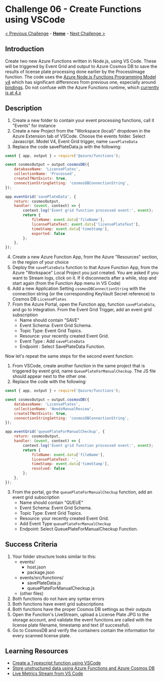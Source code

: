 # Challenge 06 - Create Functions using VSCode

[< Previous Challenge](./Challenge-05.md) - **[Home](../README.md)** - [Next Challenge >](./Challenge-07.md)

## Introduction

Create two new Azure Functions written in Node.js, using VS Code. These will be triggered by Event Grid and output to Azure Cosmos DB to save the results of license plate processing done earlier by the ProcessImage function.
The code uses the [Azure Node.js Functions Programming Model v4](https://techcommunity.microsoft.com/t5/apps-on-azure-blog/azure-functions-node-js-v4-programming-model-is-generally/ba-p/3929217) which has significant differences from previous one, especially around [bindings](https://learn.microsoft.com/en-us/azure/azure-functions/functions-node-upgrade-v4?tabs=v4). Do not confuse with the Azure Functions runtime, which [currently is at 4.x](https://learn.microsoft.com/en-us/azure/azure-functions/migrate-version-3-version-4?tabs=net8%2Cazure-cli%2Cwindows&pivots=programming-language-javascript)

## Description

1. Create a new folder to contain your event processing functions, call it "Events" for instance
2. Create a new Project from the "Workspace (local)" dropdown in the Azure Extension tab of VSCode. Choose the events folder. Select Javascript. Model V4, Event Grid trigger, name `savePlateData`
3. Replace the code savePlateData.js with the following:
```javascript
const { app, output } = require('@azure/functions'); 

const cosmosOutput = output.cosmosDB({ 
    databaseName: 'LicensePlates', 
    collectionName: 'Processed', 
    createIfNotExists: true, 
    connectionStringSetting: 'cosmosDBConnectionString', 
}); 

app.eventGrid('savePlateData', { 
    return: cosmosOutput, 
    handler: (event, context) => { 
        context.log('Event grid function processed event:', event); 
        return { 
            fileName: event.data['fileName'], 
            licensePlateText: event.data['licensePlateText'], 
            timeStamp: event.data['timeStamp'], 
            exported: false 
        }; 
    }, 
}); 
```
4. Create a new Azure Function App, from the Azure "Resources" section, in the region of your choice
5. Deploy the `savePlateData` function to that Azure Function App, from the Azure "Workspace" Local Project you just created. You are asked if you want to Stream logs, click on it. If it disconnects after a while, stop and start again (from the Function App menu in VS Code)
6. Add a new Application Setting `cosmosDBConnectionString` with the connection string (or the corresponding KeyVault Secret reference) to Cosmos DB `LicensePlates`
7. From the Azure Portal, open the Function app, function `savePlateData`, and go to Integration. From the Event Grid Trigger, add an event grid subscription
    * Name should contain &quot;SAVE&quot;
    * Event Schema: Event Grid Schema.
    * Topic Type: Event Grid Topics.
    * Resource: your recently created Event Grid.
    * Event Type : Add `savePlateData`
    * Endpoint : Select SavePlateData Function.

Now let's repeat the same steps for the second event function:
1. From VSCode, create another function in the same project that is triggered by event grid,  name `QueuePlateForManualCheckup`. The JS file should appear next to the other one.
2. Replace the code with the following:
```javascript
const { app, output } = require('@azure/functions'); 

const cosmosOutput = output.cosmosDB({ 
    databaseName: 'LicensePlates', 
    collectionName: 'NeedsManualReview', 
    createIfNotExists: true, 
    connectionStringSetting: 'cosmosDBConnectionString', 
}); 

app.eventGrid('queuePlateForManualCheckup', { 
    return: cosmosOutput, 
    handler: (event, context) => { 
        context.log('Event grid function processed event:', event); 
        return { 
            fileName: event.data['fileName'], 
            licensePlateText: '', 
            timeStamp: event.data['timeStamp'], 
            resolved: false 
        };
    },
});
```
3. From the portal, go the `queuePlateForManualCheckup` function, add an event grid subscription
    * Name should contain &quot;QUEUE&quot;
    * Event Schema: Event Grid Schema.
    * Topic Type: Event Grid Topics.
    * Resource: your recently created Event Grid.
    * Add Event Type `queuePlateForManualCheckup`
    * Endpoint: Select QueuePlateForManualCheckup Function.

## Success Criteria

1. Your folder structure looks similar to this:
    * events/
        * host.json
        * package.json
    * events/src/functions/
        * savePlateData.js
        * queuePlateForManualCheckup.js
    * (other files)
2. Both functions do not have any syntax errors
3. Both functions have event grid subscriptions
4. Both functions have the proper Cosmos DB settings as their outputs
5. Open the Function's LiveStream, upload a License Plate JPG to the storage account, and validate the event functions are called with the license plate filename, timestamp and text (if successful). 
6. Go to CosmosDB and verify the containers contain the information for every scanned license plate. 

## Learning Resources

- [Create a Typescript function using VSCode](https://learn.microsoft.com/en-us/azure/azure-functions/create-first-function-vs-code-typescript?pivots=nodejs-model-v4)
- [Store unstructured data using Azure Functions and Azure Cosmos DB](https://docs.microsoft.com/azure/azure-functions/functions-integrate-store-unstructured-data-cosmosdb)
- [Live Metrics Stream from VS Code](https://learn.microsoft.com/en-us/azure/azure-functions/streaming-logs?tabs=vs-code)